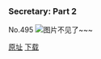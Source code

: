 ### Secretary: Part 2
No.495
![图片不见了~~~](https://imgs.xkcd.com/comics/secretary_part_2.png)

[原址](https://xkcd.com//495) [下载](https://imgs.xkcd.com/comics/secretary_part_2.png)

